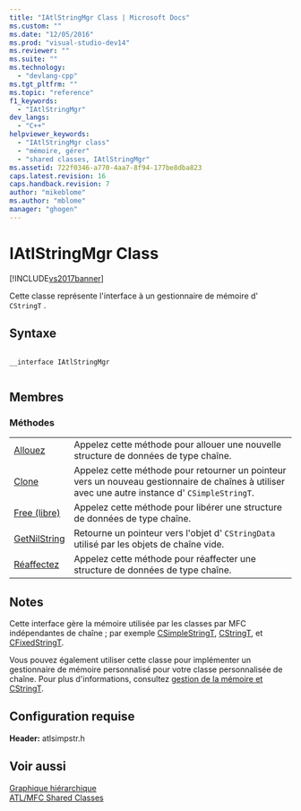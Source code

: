 ```yaml
---
title: "IAtlStringMgr Class | Microsoft Docs"
ms.custom: ""
ms.date: "12/05/2016"
ms.prod: "visual-studio-dev14"
ms.reviewer: ""
ms.suite: ""
ms.technology: 
  - "devlang-cpp"
ms.tgt_pltfrm: ""
ms.topic: "reference"
f1_keywords: 
  - "IAtlStringMgr"
dev_langs: 
  - "C++"
helpviewer_keywords: 
  - "IAtlStringMgr class"
  - "mémoire, gérer"
  - "shared classes, IAtlStringMgr"
ms.assetid: 722f0346-a770-4aa7-8f94-177be8dba823
caps.latest.revision: 16
caps.handback.revision: 7
author: "mikeblome"
ms.author: "mblome"
manager: "ghogen"
---
```

# IAtlStringMgr Class
[!INCLUDE[vs2017banner](../../assembler/inline/includes/vs2017banner.md)]

Cette classe représente l'interface à un gestionnaire de mémoire d' `CStringT` .  
  
## Syntaxe  
  
```  
  
__interface IAtlStringMgr  
  
```  
  
## Membres  
  
### Méthodes  
  
|||  
|-|-|  
|[Allouez](../Topic/IAtlStringMgr::Allocate.md)|Appelez cette méthode pour allouer une nouvelle structure de données de type chaîne.|  
|[Clone](../Topic/IAtlStringMgr::Clone.md)|Appelez cette méthode pour retourner un pointeur vers un nouveau gestionnaire de chaînes à utiliser avec une autre instance d' `CSimpleStringT`.|  
|[Free \(libre\)](../Topic/IAtlStringMgr::Free.md)|Appelez cette méthode pour libérer une structure de données de type chaîne.|  
|[GetNilString](../Topic/IAtlStringMgr::GetNilString.md)|Retourne un pointeur vers l'objet d' `CStringData` utilisé par les objets de chaîne vide.|  
|[Réaffectez](../Topic/IAtlStringMgr::Reallocate.md)|Appelez cette méthode pour réaffecter une structure de données de type chaîne.|  
  
## Notes  
 Cette interface gère la mémoire utilisée par les classes par MFC indépendantes de chaîne ; par exemple [CSimpleStringT](../../atl-mfc-shared/reference/csimplestringt-class.md), [CStringT](../../atl-mfc-shared/reference/cstringt-class.md), et [CFixedStringT](../../atl-mfc-shared/reference/cfixedstringt-class.md).  
  
 Vous pouvez également utiliser cette classe pour implémenter un gestionnaire de mémoire personnalisé pour votre classe personnalisée de chaîne.  Pour plus d'informations, consultez [gestion de la mémoire et CStringT](../../atl-mfc-shared/memory-management-with-cstringt.md).  
  
## Configuration requise  
 **Header:** atlsimpstr.h  
  
## Voir aussi  
 [Graphique hiérarchique](../../mfc/hierarchy-chart.md)   
 [ATL\/MFC Shared Classes](../../atl-mfc-shared/atl-mfc-shared-classes.md)